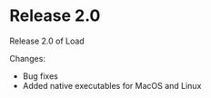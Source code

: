 # Release 2.0
Release 2.0 of Load

Changes:
- Bug fixes
- Added native executables for MacOS and Linux